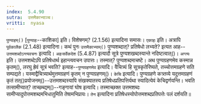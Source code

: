 ```yaml
---
index:  5.4.90
sutra:  उत्तमैकाभ्याञ्च।
vritti:  nyasa
---
```


`पुण्याहम्()` [`पुण्याहः`--काशिका] इति। विशेषणम्? (2.1.56) इत्यादिना समासः। `एकाहः` इति। अत्रापि `पूर्वकालैक` (2.1.48) इत्यादिना। कथं पुनः `उत्तमैकाभ्याम्()` पुण्यशब्दात्? प्रतिषेधो लभ्यते? इत्यत आह--`उत्तमशब्दोऽन्त्यवचनः` इत्यादि। `अहःसर्वेकदेश` (5.4.87) इत्यादौ सूत्रे पुण्यशखब्दस्यान्ते नदिष्टत्वात्()। `अग्त्यः` इति। उत्तमशब्देऽपि प्रतिषेधार्थ इहान्त्यवचन उपात्तः। तस्मात्? पुण्यशब्दमाचष्टे। अथ पुण्यग्रहणमेव कस्मान्न कृतम्(), लरघु ह्रेवं सूत्रं भवति? इत्याह--`पुण्यग्रहणमेव` इत्यादि। वैचित्र्यं हि सूत्रकृतेरिष्यते, तच्चोत्तमग्रहणे सति सम्पद्यते। यस्माद्वैचित्र्यार्थमुत्तमग्रहणं कृतम् न पुण्यग्रहणम्()। 
`केचि` इत्यादि। पुण्यग्रहणे कत्र्तव्ये यदुत्तमग्रहणं कृतं तत्()प्रयोजनम्()--उत्तमशब्दस्यापि संखक्यातस्य प्रतिषेधप्रतिपत्तिर्यथा स्यादित्येवं केचिद्वर्णयन्ति। भवति तत्सामीप्यात्? ताच्छब्द्यम्()--गङ्गायां घोष इत्यादि। तस्माच्छक्त उत्तमशब्दः सामीप्यादुपोत्तमशब्दमभिधातुमिति तेषामभिप्रायः। `तेन` इत्यादिना प्रतिषेधस्योपोत्तमशब्दप्रतिपत्तेः पलं दर्शयति॥
